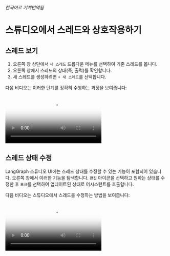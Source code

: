 _한국어로 기계번역됨_

# 스튜디오에서 스레드와 상호작용하기

## 스레드 보기

1. 오른쪽 창 상단에서 `새 스레드` 드롭다운 메뉴를 선택하여 기존 스레드를 봅니다.
2. 오른쪽 창에서 스레드의 상태(즉, 출력)를 확인합니다.
3. 새 스레드를 생성하려면 `+ 새 스레드`를 선택합니다.

다음 비디오는 이러한 단계를 정확히 수행하는 과정을 보여줍니다:

<video controls="true" allowfullscreen="true" poster="../img/studio_threads_poster.png">
    <source src="../img/studio_threads.mp4" type="video/mp4">
</video>

## 스레드 상태 수정

LangGraph 스튜디오 UI에는 스레드 상태를 수정할 수 있는 기능이 포함되어 있습니다. 오른쪽 창에서 이러한 기능을 탐색합니다. `편집` 아이콘을 선택하고 원하는 상태를 수정한 후 `포크`를 선택하여 업데이트된 상태로 어시스턴트를 호출합니다.

다음 비디오는 스튜디오에서 스레드를 수정하는 방법을 보여줍니다:

<video controls allowfullscreen="true" poster="../img/studio_forks_poster.png">
    <source src="../img/studio_forks.mp4" type="video/mp4">
</video>
